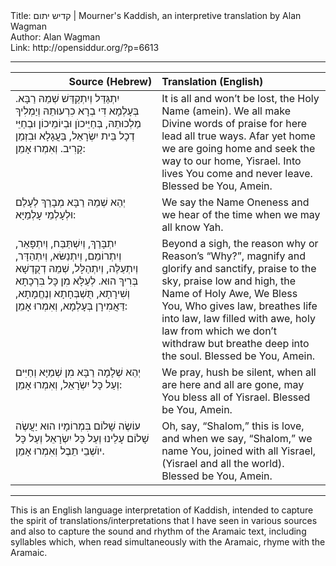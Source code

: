 <html>
<head></head>
<body>
Title: קדיש יתום | Mourner's Kaddish, an interpretive translation by Alan Wagman<br />
Author: Alan Wagman<br />
Link: http://opensiddur.org/?p=6613
<p />
<hr />

<table style="margin-left: auto;margin-right: auto;" class="draggable">
<thead><tr><th id="x" style="text-align: right;">Source (Hebrew)</th><th style="text-align: left;">Translation (English)</th></tr></thead>
<tbody>
<tr><td style="vertical-align:top;" width="46%">
<div class="liturgy"><span lang="he">
יִתְגַּדַּל וְיִתְקַדַּשׁ שְׁמֵהּ רַבָּא.
בְּעָלְמָא דִּי בְרָא כִרְעוּתֵהּ וְיַמְלִיךְ מַלְכוּתֵהּ,
בְּחַיֵּיכוֺן וּבְיוֹמֵיכוֹן וּבְחַיֵּי דְכָל בֵּית יִשְׂרָאֵל,
בַּעֲגָלָא וּבִזְמַן קָרִיב.
וְאִמְרוּ אָמֵן:  
</span></div></td>
 
<td style="vertical-align:top;" width="53%"><div class="english">
It is all and won’t be lost, the Holy Name (amein). 
We all make Divine words of praise for here lead all true ways. 
Afar yet home we are going home and seek the way to our home, Yisrael.
Into lives You come and never leave.
Blessed be You, Amein.
</div></td></tr>


<tr><td style="vertical-align:top;" width="46%"><div class="liturgy"><span lang="he">
יְהֵא שְׁמֵהּ רַבָּא מְבָרַךְ לְעָלַם וּלְעָלְמֵי עָלְמַיָּא:
</span></div></td>
 
<td style="vertical-align:top;" width="53%"><div class="english">
We say the Name Oneness and we hear of the time when we may all know Yah.
</div></td></tr>


<tr><td style="vertical-align:top;" width="46%"><div class="liturgy"><span lang="he">
יִתְבָּרַךְ,  וְיִשְׁתַּבַּח,  וְיִתְפָּאֵר,  וְיִתְרוֹמֵם,  וְיִתְנַשּׂא,  וְיִתְהַדָּר,  וְיִתְעַלֶּה,  וְיִתְהַלָּל, שְׁמֵהּ דְקֻדְשָׁא בְּרִיךְ הוּא. 
לְעֵלָּא מִן כָּל בִּרְכָתָא וְשִׁירָתָא,  תֻּשְׁבְּחָתָא וְנֶחֱמָתָא,  דַּאֲמִירָן בְּעָלְמָא,
 וְאִמְרוּ אָמֵן: 
</span></div></td>
 
<td style="vertical-align:top;" width="53%"><div class="english">
Beyond a sigh, the reason why or Reason’s “Why?”, magnify and glorify and sanctify, praise to the sky, praise low and high, the Name of Holy Awe, We Bless You, 
Who gives law, breathes life into law, law filled with awe, holy law from which we don’t withdraw but breathe deep into
the soul.
Blessed be You, Amein.
</div></td></tr>


<tr><td style="vertical-align:top;" width="46%"><div class="liturgy"><span lang="he">
יְהֵא שְׁלָמָה רַבָּא מִן שְׁמַיָּא וְחַיִּים וְעַל כָּל יִשְֹרָאֵל, 
וְאִמְרוּ אָמֵן:
</span></div></td>

<td style="vertical-align:top;" width="53%"><div class="english">
We pray, hush be silent, when all are here and all are gone, may You bless all of Yisrael.
Blessed be You, Amein.
</div></td></tr>
 

<tr><td style="vertical-align:top;" width="46%"><div class="liturgy"><span lang="he">
עוֹשֶׂה שָׁלוֹם בִּמְרוֹמָיו
 הוּא יַעֲשֶׂה שָׁלוֹם עָלֵינוּ
 וְעַל כָּל יִשְׂרָאֵל וְעַל כָּל יוֺשְׁבֵי תֵבֶל
 וְאִמְרוּ אָמֵן.
</span></div></td>
 
<td style="vertical-align:top;" width="53%"><div class="english">
Oh, say, “Shalom,” this is love, 
and when we say, “Shalom,” we name You, 
joined with all Yisrael, (Yisrael and all the world).
Blessed be You, Amein.
</td></tr>
</tbody></table>

<hr />

This is an English language interpretation of Kaddish, intended to capture the spirit of translations/interpretations that I have seen in various sources and also to capture the sound and rhythm of the Aramaic text, including syllables which, when read simultaneously with the Aramaic, rhyme with the Aramaic. 
</body>
</html>